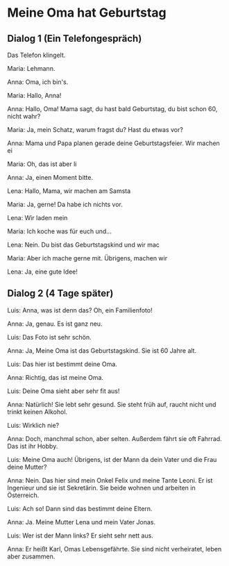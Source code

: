 ﻿# Meine Oma hat Geburtstag

## Dialog 1 (Ein Telefongespräch)

Das Telefon klingelt. 

Maria: Lehmann.

Anna: Oma, ich bin's.

Maria: Hallo, Anna!

Anna: Hallo, Oma! Mama sagt, du hast bald Geburtstag, du bist schon 60, nicht wahr?

Maria: Ja, mein Schatz, warum fragst du? Hast du etwas vor?

Anna: Mama und Papa planen gerade deine Geburtstagsfeier. Wir machen ei

Maria: Oh, das ist aber li

Anna: Ja, einen Moment bitte.



Lena: Hallo, Mama, wir machen am Samsta

Maria: Ja, gerne! Da habe ich nichts vor.

Lena: Wir laden mein

Maria: Ich koche was für euch und...

Lena: Nein. Du bist das Geburtstagskind und wir mac

Maria: Aber ich mache gerne mit. Übrigens, machen wir 

Lena: Ja, eine gute Idee!

## Dialog 2 (4 Tage später)

Luis: Anna, was ist denn das? Oh, ein Familienfoto!

Anna: Ja, genau. Es ist ganz neu.

Luis: Das Foto ist sehr schön.

Anna: Ja, Meine Oma ist das Geburtstagskind. Sie ist 60 Jahre alt.

Luis: Das hier ist bestimmt deine Oma.

Anna: Richtig, das ist meine Oma.

Luis: Deine Oma sieht aber sehr fit aus!

Anna: Natürlich! Sie lebt sehr gesund. Sie steht früh auf, raucht nicht und trinkt keinen Alkohol.

Luis: Wirklich nie?

Anna: Doch, manchmal schon, aber selten. Außerdem fährt sie oft Fahrrad. Das ist ihr Hobby.

Luis: Meine Oma auch! Übrigens, ist der Mann da dein Vater und die Frau deine Mutter?

Anna: Nein. Das hier sind mein Onkel Felix und meine Tante Leoni. Er ist Ingenieur und sie ist Sekretärin. Sie beide wohnen und arbeiten in Österreich.

Luis: Ach so! Dann sind das bestimmt deine Eltern.

Anna: Ja. Meine Mutter Lena und mein Vater Jonas.

Luis: Wer ist der Mann links? Er sieht sehr nett aus.

Anna: Er heißt Karl, Omas Lebensgefährte. Sie sind nicht verheiratet, leben aber zusammen.